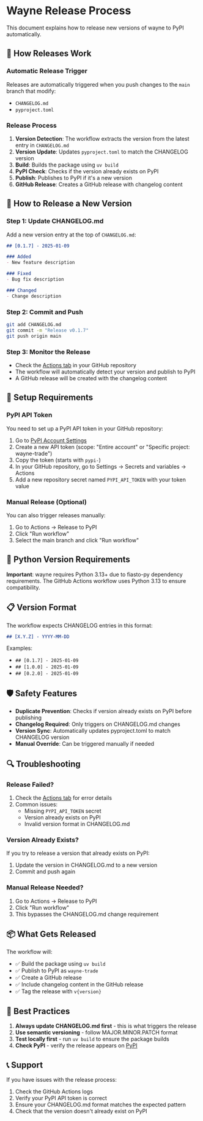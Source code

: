 # Wayne Release Process

This document explains how to release new versions of wayne to PyPI automatically.

## 🚀 How Releases Work

### Automatic Release Trigger
Releases are automatically triggered when you push changes to the `main` branch that modify:
- `CHANGELOG.md` 
- `pyproject.toml`

### Release Process
1. **Version Detection**: The workflow extracts the version from the latest entry in `CHANGELOG.md`
2. **Version Update**: Updates `pyproject.toml` to match the CHANGELOG version
3. **Build**: Builds the package using `uv build`
4. **PyPI Check**: Checks if the version already exists on PyPI
5. **Publish**: Publishes to PyPI if it's a new version
6. **GitHub Release**: Creates a GitHub release with changelog content

## 📝 How to Release a New Version

### Step 1: Update CHANGELOG.md
Add a new version entry at the top of `CHANGELOG.md`:

```markdown
## [0.1.7] - 2025-01-09

### Added
- New feature description

### Fixed
- Bug fix description

### Changed
- Change description
```

### Step 2: Commit and Push
```bash
git add CHANGELOG.md
git commit -m "Release v0.1.7"
git push origin main
```

### Step 3: Monitor the Release
- Check the [Actions tab](https://github.com/alexhallam/wayne/actions) in your GitHub repository
- The workflow will automatically detect your version and publish to PyPI
- A GitHub release will be created with the changelog content

## 🔧 Setup Requirements

### PyPI API Token
You need to set up a PyPI API token in your GitHub repository:

1. Go to [PyPI Account Settings](https://pypi.org/manage/account/token/)
2. Create a new API token (scope: "Entire account" or "Specific project: wayne-trade")
3. Copy the token (starts with `pypi-`)
4. In your GitHub repository, go to Settings → Secrets and variables → Actions
5. Add a new repository secret named `PYPI_API_TOKEN` with your token value

### Manual Release (Optional)
You can also trigger releases manually:
1. Go to Actions → Release to PyPI
2. Click "Run workflow"
3. Select the main branch and click "Run workflow"

## 🐍 Python Version Requirements

**Important**: wayne requires Python 3.13+ due to fiasto-py dependency requirements. The GitHub Actions workflow uses Python 3.13 to ensure compatibility.

## 📋 Version Format

The workflow expects CHANGELOG entries in this format:
```markdown
## [X.Y.Z] - YYYY-MM-DD
```

Examples:
- `## [0.1.7] - 2025-01-09`
- `## [1.0.0] - 2025-01-09`
- `## [0.2.0] - 2025-01-09`

## 🛡️ Safety Features

- **Duplicate Prevention**: Checks if version already exists on PyPI before publishing
- **Changelog Required**: Only triggers on CHANGELOG.md changes
- **Version Sync**: Automatically updates pyproject.toml to match CHANGELOG version
- **Manual Override**: Can be triggered manually if needed

## 🔍 Troubleshooting

### Release Failed?
1. Check the [Actions tab](https://github.com/alexhallam/wayne/actions) for error details
2. Common issues:
   - Missing `PYPI_API_TOKEN` secret
   - Version already exists on PyPI
   - Invalid version format in CHANGELOG.md

### Version Already Exists?
If you try to release a version that already exists on PyPI:
1. Update the version in CHANGELOG.md to a new version
2. Commit and push again

### Manual Release Needed?
1. Go to Actions → Release to PyPI
2. Click "Run workflow"
3. This bypasses the CHANGELOG.md change requirement

## 📦 What Gets Released

The workflow will:
- ✅ Build the package using `uv build`
- ✅ Publish to PyPI as `wayne-trade`
- ✅ Create a GitHub release
- ✅ Include changelog content in the GitHub release
- ✅ Tag the release with `v{version}`

## 🎯 Best Practices

1. **Always update CHANGELOG.md first** - this is what triggers the release
2. **Use semantic versioning** - follow MAJOR.MINOR.PATCH format
3. **Test locally first** - run `uv build` to ensure the package builds
4. **Check PyPI** - verify the release appears on [PyPI](https://pypi.org/project/wayne-trade/)

## 📞 Support

If you have issues with the release process:
1. Check the GitHub Actions logs
2. Verify your PyPI API token is correct
3. Ensure your CHANGELOG.md format matches the expected pattern
4. Check that the version doesn't already exist on PyPI
